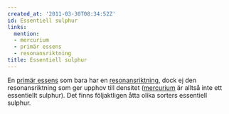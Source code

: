 ```yaml
---
created_at: '2011-03-30T08:34:52Z'
id: Essentiell sulphur
links:
  mention:
  - mercurium
  - primär essens
  - resonansriktning
title: Essentiell sulphur
---
```


En [primär essens] som bara har en [resonansriktning], dock ej den resonansriktning som ger upphov
till densitet ([mercurium] är alltså inte ett essentiellt sulphur). Det finns följaktligen åtta
olika sorters essentiell sulphur.

  [primär essens]: primär_essens
  [resonansriktning]: resonansriktning
  [mercurium]: mercurium